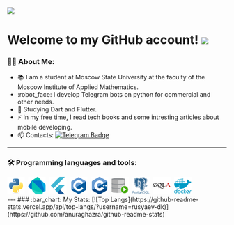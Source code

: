 <div id="header" align="left">
  <img src="https://media2.giphy.com/media/v1.Y2lkPTc5MGI3NjExZDdyNWRodWdrNGJqemZ4OXNqMWc4ZGFod2lwZnd6dHlhMHk2OGp0bCZlcD12MV9pbnRlcm5hbF9naWZfYnlfaWQmY3Q9Zw/gx54W1mSpeYMg/giphy.gif" width="100"/>
</div>
<h1>
  Welcome to my GitHub account!
  <img src="https://media.giphy.com/media/hvRJCLFzcasrR4ia7z/giphy.gif" width="30px"/>
</h1>

### :man_technologist: About Me:
- :books: I am a student at Moscow State University at the faculty of the Moscow Institute of Applied Mathematics.
- :robot_face: I develop Telegram bots on python for commercial and other needs.
- :seedling: Studying Dart and Flutter.
- :zap: In my free time, I read tech books and some intresting articles about mobile developing.
- :mailbox: Contacts: [![Telegram Badge](https://img.shields.io/badge/-telegram-blue?style=flat&logo=Telegram&logoColor=white)]("https://t.me/rusyaev_dk")
---
### :hammer_and_wrench: Programming languages and tools:
<div>
  <img src="https://github.com/devicons/devicon/blob/master/icons/python/python-original.svg" title="Python" alt="Python" width="40" height="40"/>&nbsp;
  <img src="https://github.com/devicons/devicon/blob/master/icons/dart/dart-original.svg" title="Dart" alt="Dart" width="40" height="40"/>&nbsp;
  <img src="https://github.com/devicons/devicon/blob/master/icons/flutter/flutter-original.svg" title="Flutter" alt="Flutter" width="40" height="40"/>&nbsp;
  <img src="https://github.com/devicons/devicon/blob/master/icons/c/c-original.svg" title="C" alt="C" width="40" height="40"/>&nbsp;
  <img src="https://github.com/devicons/devicon/blob/master/icons/cplusplus/cplusplus-original.svg" title="C++" alt="C++" width="40" height="40"/>&nbsp;
  <img src="https://github.com/devicons/devicon/blob/master/icons/sqldeveloper/sqldeveloper-original.svg" title="SQL" alt="SQL" width="40" height="40"/>&nbsp;
  <img src="https://github.com/devicons/devicon/blob/master/icons/postgresql/postgresql-plain-wordmark.svg" title="PostgreSQL" alt="PostgreSQL" width="40" height="40"/>&nbsp;
  <img src="https://github.com/devicons/devicon/blob/master/icons/sqlalchemy/sqlalchemy-original.svg" title="SQLAlchemy" alt="SQLAlchemy" width="40" height="40"/>&nbsp;
  <img src="https://github.com/devicons/devicon/blob/master/icons/docker/docker-plain-wordmark.svg" title="Docker" alt="Docker" width="40" height="40"/>&nbsp;
</div>
---
### :bar_chart: My Stats:
[![Top Langs](https://github-readme-stats.vercel.app/api/top-langs/?username=rusyaev-dk)](https://github.com/anuraghazra/github-readme-stats)

